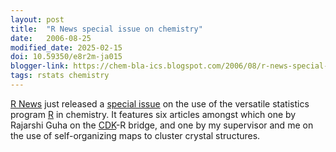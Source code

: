 ```yaml
---
layout: post
title:  "R News special issue on chemistry"
date:   2006-08-25
modified_date: 2025-02-15
doi: 10.59350/e8r2m-ja015
blogger-link: https://chem-bla-ics.blogspot.com/2006/08/r-news-special-issue-on-chemistry.html
tags: rstats chemistry
---
```


[R News](http://cran.r-project.org/doc/Rnews/) just released a [special issue](http://cran.r-project.org/doc/Rnews/Rnews_2006-3.pdf) on
the use of the versatile statistics program [R](http://www.r-project.org/) in chemistry. It features six articles amongst which one by
Rajarshi Guha on the [CDK](http://cdk.sf.net/)-R bridge, and one by my supervisor and me on the use of self-organizing maps to
cluster crystal structures.
